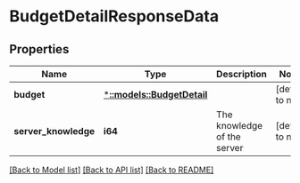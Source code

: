 # BudgetDetailResponseData

## Properties
Name | Type | Description | Notes
------------ | ------------- | ------------- | -------------
**budget** | [***::models::BudgetDetail**](BudgetDetail.md) |  | [default to null]
**server_knowledge** | **i64** | The knowledge of the server | [default to null]

[[Back to Model list]](../README.md#documentation-for-models) [[Back to API list]](../README.md#documentation-for-api-endpoints) [[Back to README]](../README.md)


